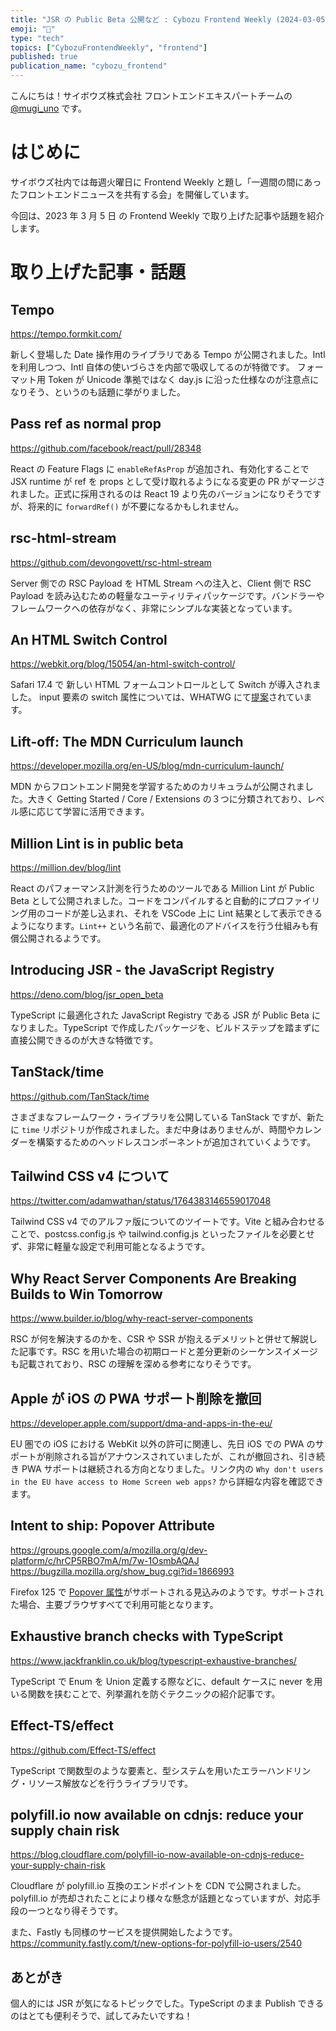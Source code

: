 ```yaml
---
title: "JSR の Public Beta 公開など : Cybozu Frontend Weekly (2024-03-05号)"
emoji: "🎎"
type: "tech"
topics: ["CybozuFrontendWeekly", "frontend"]
published: true
publication_name: "cybozu_frontend"
---
```


こんにちは！サイボウズ株式会社 フロントエンドエキスパートチームの [@mugi_uno](https://twitter.com/mugi_uno) です。

# はじめに

サイボウズ社内では毎週火曜日に Frontend Weekly と題し「一週間の間にあったフロントエンドニュースを共有する会」を開催しています。

今回は、2023 年 3 月 5 日 の Frontend Weekly で取り上げた記事や話題を紹介します。

# 取り上げた記事・話題

## Tempo

https://tempo.formkit.com/

新しく登場した Date 操作用のライブラリである Tempo が公開されました。Intl を利用しつつ、Intl 自体の使いづらさを内部で吸収してるのが特徴です。
フォーマット用 Token が Unicode 準拠ではなく day.js に沿った仕様なのが注意点になりそう、というのも話題に挙がりました。

## Pass ref as normal prop

https://github.com/facebook/react/pull/28348

React の Feature Flags に `enableRefAsProp` が追加され、有効化することで JSX runtime が ref を props として受け取れるようになる変更の PR がマージされました。正式に採用されるのは React 19 より先のバージョンになりそうですが、将来的に `forwardRef()` が不要になるかもしれません。

## rsc-html-stream

https://github.com/devongovett/rsc-html-stream

Server 側での RSC Payload を HTML Stream への注入と、Client 側で RSC Payload を読み込むための軽量なユーティリティパッケージです。バンドラーやフレームワークへの依存がなく、非常にシンプルな実装となっています。

## An HTML Switch Control

https://webkit.org/blog/15054/an-html-switch-control/

Safari 17.4 で 新しい HTML フォームコントロールとして Switch が導入されました。
input 要素の switch 属性については、WHATWG にて[提案](https://github.com/whatwg/html/pull/9546)されています。

## Lift-off: The MDN Curriculum launch

https://developer.mozilla.org/en-US/blog/mdn-curriculum-launch/

MDN からフロントエンド開発を学習するためのカリキュラムが公開されました。大きく Getting Started / Core / Extensions の３つに分類されており、レベル感に応じて学習に活用できます。

## Million Lint is in public beta

https://million.dev/blog/lint

React のパフォーマンス計測を行うためのツールである Million Lint が Public Beta として公開されました。コードをコンパイルすると自動的にプロファイリング用のコードが差し込まれ、それを VSCode 上に Lint 結果として表示できるようになります。`Lint++` という名前で、最適化のアドバイスを行う仕組みも有償公開されるようです。

## Introducing JSR - the JavaScript Registry

https://deno.com/blog/jsr_open_beta

TypeScript に最適化された JavaScript Registry である JSR が Public Beta になりました。TypeScript で作成したパッケージを、ビルドステップを踏まずに直接公開できるのが大きな特徴です。

## TanStack/time

https://github.com/TanStack/time

さまざまなフレームワーク・ライブラリを公開している TanStack ですが、新たに `time` リポジトリが作成されました。まだ中身はありませんが、時間やカレンダーを構築するためのヘッドレスコンポーネントが追加されていくようです。

## Tailwind CSS v4 について

https://twitter.com/adamwathan/status/1764383146559017048

Tailwind CSS v4 でのアルファ版についてのツイートです。Vite と組み合わせることで、postcss.config.js や tailwind.config.js といったファイルを必要とせず、非常に軽量な設定で利用可能となるようです。

## Why React Server Components Are Breaking Builds to Win Tomorrow

https://www.builder.io/blog/why-react-server-components

RSC が何を解決するのかを、CSR や SSR が抱えるデメリットと併せて解説した記事です。RSC を用いた場合の初期ロードと差分更新のシーケンスイメージも記載されており、RSC の理解を深める参考になりそうです。

## Apple が iOS の PWA サポート削除を撤回

https://developer.apple.com/support/dma-and-apps-in-the-eu/

EU 圏での iOS における WebKit 以外の許可に関連し、先日 iOS での PWA のサポートが削除される旨がアナウンスされていましたが、これが撤回され、引き続き PWA サポートは継続される方向となりました。リンク内の `Why don't users in the EU have access to Home Screen web apps?` から詳細な内容を確認できます。

## Intent to ship: Popover Attribute

https://groups.google.com/a/mozilla.org/g/dev-platform/c/hrCP5RBO7mA/m/7w-1OsmbAQAJ
https://bugzilla.mozilla.org/show_bug.cgi?id=1866993

Firefox 125 で [Popover 属性](https://developer.mozilla.org/ja/docs/Web/HTML/Global_attributes/popover)がサポートされる見込みのようです。サポートされた場合、主要ブラウザすべてで利用可能となります。

## Exhaustive branch checks with TypeScript

https://www.jackfranklin.co.uk/blog/typescript-exhaustive-branches/

TypeScript で Enum を Union 定義する際などに、default ケースに never を用いる関数を挟むことで、列挙漏れを防ぐテクニックの紹介記事です。

## Effect-TS/effect

https://github.com/Effect-TS/effect

TypeScript で関数型のような要素と、型システムを用いたエラーハンドリング・リソース解放などを行うライブラリです。

## polyfill.io now available on cdnjs: reduce your supply chain risk

https://blog.cloudflare.com/polyfill-io-now-available-on-cdnjs-reduce-your-supply-chain-risk

Cloudflare が polyfill.io 互換のエンドポイントを CDN で公開されました。polyfill.io が売却されたことにより様々な懸念が話題となっていますが、対応手段の一つとなり得そうです。

また、Fastly も同様のサービスを提供開始したようです。
https://community.fastly.com/t/new-options-for-polyfill-io-users/2540

## あとがき

個人的には JSR が気になるトピックでした。TypeScript のまま Publish できるのはとても便利そうで、試してみたいですね！
